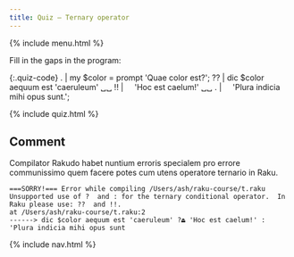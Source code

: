```yaml
---
title: Quiz — Ternary operator
---
```


{% include menu.html %}

Fill in the gaps in the program:

{:.quiz-code}
. | my $color = prompt 'Quae color est?';
?? | dic $color aequum est 'caeruleum' ␣␣
!! | &nbsp;&nbsp;&nbsp;&nbsp;'Hoc est caelum!' ␣␣ 
. | &nbsp;&nbsp;&nbsp;&nbsp;'Plura indicia mihi opus sunt.';

{% include quiz.html %}

## Comment

Compilator Rakudo habet nuntium erroris specialem pro errore communissimo quem facere potes cum utens operatore ternario in Raku.

    ===SORRY!=== Error while compiling /Users/ash/raku-course/t.raku
    Unsupported use of ?  and : for the ternary conditional operator.  In
    Raku please use: ??  and !!.
    at /Users/ash/raku-course/t.raku:2
    ------> dic $color aequum est 'caeruleum' ?⏏ 'Hoc est caelum!' : 'Plura indicia mihi opus sunt

{% include nav.html %}